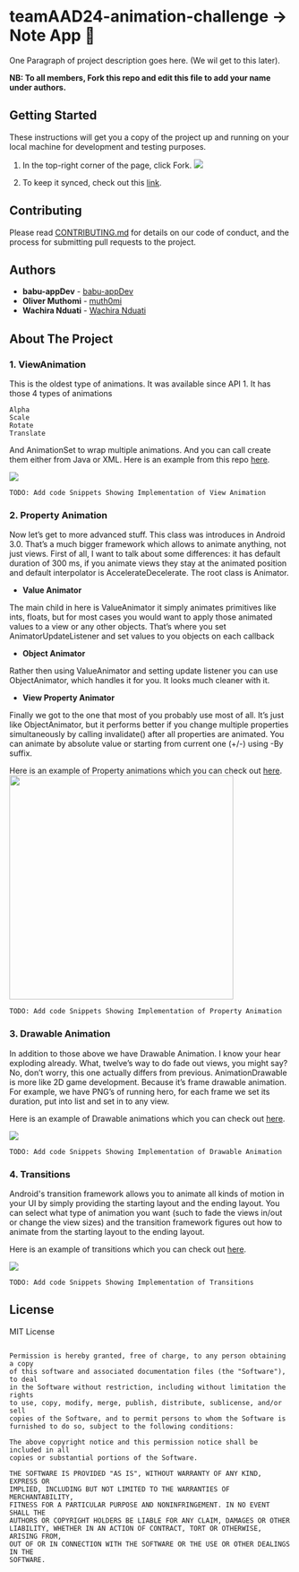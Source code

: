 # teamAAD24-animation-challenge -> Note App 📓

One Paragraph of project description goes here. (We wil get to this later).

**NB: To all members, Fork this repo and edit this file to add your name under authors.**

## Getting Started

These instructions will get you a copy of the project up and running on your local machine for development and testing purposes.

1. In the top-right corner of the page, click Fork.
![](https://help.github.com/assets/images/help/repository/fork_button.jpg)

2. To keep it synced, check out this [link](https://help.github.com/en/articles/fork-a-repo).

## Contributing

Please read [CONTRIBUTING.md](https://github.com/babu-appDev/teamAAD24/blob/master/CONTRIBUTING.md) for details on our code of conduct, and the process for submitting pull requests to the project.

## Authors

* **babu-appDev** - [babu-appDev](https://github.com/babu-appDev)
* **Oliver Muthomi** - [muth0mi](https://github.com/muth0mi)
* **Wachira Nduati** - [Wachira Nduati](https://github.com/wachiranduati)
## About The Project

### 1. ViewAnimation

This is the oldest type of animations. It was available since API 1. It has those 4 types of animations

    Alpha
    Scale
    Rotate
    Translate

And AnimationSet to wrap multiple animations. And you can call create them either from Java or XML. Here is an example from this repo [here](https://github.com/daimajia/AndroidViewAnimations).

![](http://ww3.sinaimg.cn/mw690/610dc034gw1ej75mi2w77g20c30jb4qr.gif)

```
TODO: Add code Snippets Showing Implementation of View Animation
```

### 2. Property Animation

Now let’s get to more advanced stuff. This class was introduces in Android 3.0. That’s a much bigger framework which allows to animate anything, not just views. First of all, I want to talk about some differences: it has default duration of 300 ms, if you animate views they stay at the animated position and default interpolator is AccelerateDecelerate. The root class  is Animator.

  * **Value Animator**

The main child in here is ValueAnimator it simply animates primitives like ints, floats, but for most cases you would want to apply those animated values to a view or any other objects. That’s where you set AnimatorUpdateListener and set values to you objects on each callback

  * **Object Animator**

Rather then using ValueAnimator and setting update listener you can use ObjectAnimator, which handles it for you. It looks much cleaner with it.

  * **View Property Animator**

Finally we got to the one that most of you probably use most of all. It’s just like ObjectAnimator, but it performs better if you change multiple properties simultaneously by calling invalidate() after all properties are animated. You can animate by absolute value or starting from current one (+/-) using -By suffix. 

Here is an example of Property animations which you can check out [here](https://github.com/codepath/android-complex-property-animations-demo).
<img src="http://i.imgur.com/ToeRvZK.gif" width="400" />

```
TODO: Add code Snippets Showing Implementation of Property Animation
```

### 3. Drawable Animation

In addition to those above we have Drawable Animation. I know your hear exploding already. What, twelve’s way to do fade out views, you might say? No, don’t worry, this one actually differs from previous.  AnimationDrawable is more like 2D game development. Because it’s frame drawable animation. For example, we have PNG’s of running hero, for each frame we set its duration, put into list and set in to any view.

Here is an example of Drawable animations which you can check out [here](https://github.com/Sefford/CircularProgressDrawable).

![](https://github.com/Sefford/CircularProgressDrawable/blob/master/overshoot.gif)

```
TODO: Add code Snippets Showing Implementation of Drawable Animation
```

### 4. Transitions
Android's transition framework allows you to animate all kinds of motion in your UI by simply providing the starting layout and the ending layout. You can select what type of animation you want (such to fade the views in/out or change the view sizes) and the transition framework figures out how to animate from the starting layout to the ending layout.

Here is an example of transitions which you can check out [here](https://github.com/kaichunlin/android-transition). 

![](https://github.com/kaichunlin/android-transition/blob/master/github/slideup_default.gif)

```
TODO: Add code Snippets Showing Implementation of Transitions
```

## License

MIT License

```Copyright (c) [2019] [AAD-Team-25]

Permission is hereby granted, free of charge, to any person obtaining a copy
of this software and associated documentation files (the "Software"), to deal
in the Software without restriction, including without limitation the rights
to use, copy, modify, merge, publish, distribute, sublicense, and/or sell
copies of the Software, and to permit persons to whom the Software is
furnished to do so, subject to the following conditions:

The above copyright notice and this permission notice shall be included in all
copies or substantial portions of the Software.

THE SOFTWARE IS PROVIDED "AS IS", WITHOUT WARRANTY OF ANY KIND, EXPRESS OR
IMPLIED, INCLUDING BUT NOT LIMITED TO THE WARRANTIES OF MERCHANTABILITY,
FITNESS FOR A PARTICULAR PURPOSE AND NONINFRINGEMENT. IN NO EVENT SHALL THE
AUTHORS OR COPYRIGHT HOLDERS BE LIABLE FOR ANY CLAIM, DAMAGES OR OTHER
LIABILITY, WHETHER IN AN ACTION OF CONTRACT, TORT OR OTHERWISE, ARISING FROM,
OUT OF OR IN CONNECTION WITH THE SOFTWARE OR THE USE OR OTHER DEALINGS IN THE
SOFTWARE.
